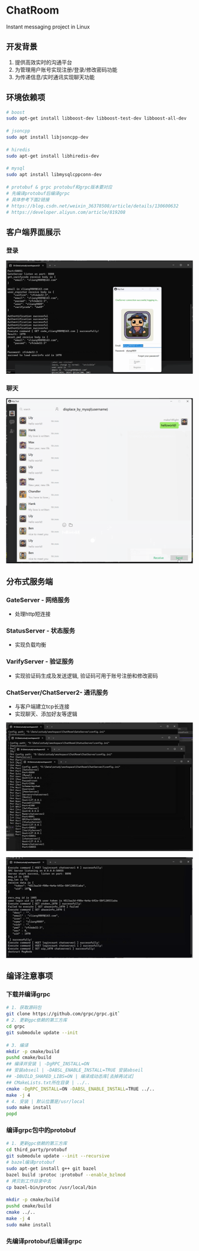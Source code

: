 # ChatRoom
Instant messaging project in Linux
## 开发背景
1. 提供高效实时的沟通平台
2. 为管理用户账号实现注册/登录/修改密码功能
3. 为传递信息/实时通讯实现聊天功能

## 环境依赖项
```bash
# boost
sudo apt-get install libboost-dev libboost-test-dev libboost-all-dev

# jsoncpp
sudo apt install libjsoncpp-dev

# hiredis
sudo apt-get install libhiredis-dev

# mysql
sudo apt install libmysqlcppconn-dev

# protobuf & grpc protobuf和grpc版本要对应
# 先编译protobuf后编译grpc
# 具体参考下面2链接
# https://blog.csdn.net/weixin_36378508/article/details/130600632
# https://developer.aliyun.com/article/819208
```

## 客户端界面展示
### 登录
![login](./login.png)
### 聊天
![chatlogin](./chatlogin.png)

## 分布式服务端
### GateServer - 网络服务
- 处理http短连接

### StatusServer - 状态服务
- 实现负载均衡

### VarifyServer - 验证服务
- 实现验证码生成及发送逻辑, 验证码可用于账号注册和修改密码

### ChatServer/ChatServer2- 通讯服务
- 与客户端建立tcp长连接
- 实现聊天、添加好友等逻辑

![chatlogin](./distributed_servers.png)

![communication](./communication.png)


## 编译注意事项
### 下载并编译grpc
```bash
# 1. 获取源码包
git clone https://github.com/grpc/grpc.git`
# 2. 更新gpc依赖的第三方库
cd grpc 
git submodule update --init

# 3. 编译
mkdir -p cmake/build
pushd cmake/build
## 编译并安装 | -DgRPC_INSTALL=ON 
## 安装abseil | -DABSL_ENABLE_INSTALL=TRUE 安装abseil
## -DBUILD_SHARED_LIBS=ON | 编译成动态库[去掉再试试]
## CMakeLists.txt所在目录 | ../..
cmake -DgRPC_INSTALL=ON -DABSL_ENABLE_INSTALL=TRUE ../..
make -j 4
# 4. 安装 | 默认位置是/usr/local
sudo make install
popd
```
### 编译grpc包中的protobuf
```bash
# 1. 更新gpc依赖的第三方库
cd third_party/protobuf
git submodule update --init --recursive
# bazel编译protobuf
sudo apt-get install g++ git bazel
bazel build :protoc :protobuf --enable_bzlmod
# 拷贝到工作目录中去
cp bazel-bin/protoc /usr/local/bin

mkdir -p cmake/build
pushd cmake/build
cmake ../..
make -j 4
sudo make install
```

### 先编译protobuf后编译grpc
